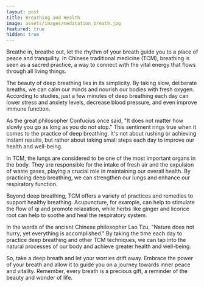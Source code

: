 ```yaml
---
layout: post
title: Breathing and Health
image: assets/images/meditation_breath.jpg
featured: true
hidden: true
---
```


Breathe in, breathe out, let the rhythm of your breath guide you to a place of peace and tranquility. In Chinese traditional medicine (TCM), breathing is seen as a sacred practice, a way to connect with the vital energy that flows through all living things.

The beauty of deep breathing lies in its simplicity. By taking slow, deliberate breaths, we can calm our minds and nourish our bodies with fresh oxygen. According to studies, just a few minutes of deep breathing each day can lower stress and anxiety levels, decrease blood pressure, and even improve immune function.

As the great philosopher Confucius once said, "It does not matter how slowly you go as long as you do not stop." This sentiment rings true when it comes to the practice of deep breathing. It's not about rushing or achieving instant results, but rather about taking small steps each day to improve our health and well-being.

In TCM, the lungs are considered to be one of the most important organs in the body. They are responsible for the intake of fresh air and the expulsion of waste gases, playing a crucial role in maintaining our overall health. By practicing deep breathing, we can strengthen our lungs and enhance our respiratory function.

Beyond deep breathing, TCM offers a variety of practices and remedies to support healthy breathing. Acupuncture, for example, can help to stimulate the flow of qi and promote relaxation, while herbs like ginger and licorice root can help to soothe and heal the respiratory system.

In the words of the ancient Chinese philosopher Lao Tzu, "Nature does not hurry, yet everything is accomplished." By taking the time each day to practice deep breathing and other TCM techniques, we can tap into the natural processes of our body and achieve greater health and well-being.

So, take a deep breath and let your worries drift away. Embrace the power of your breath and allow it to guide you on a journey towards inner peace and vitality. Remember, every breath is a precious gift, a reminder of the beauty and wonder of life.
